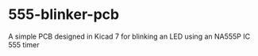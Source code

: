 # 555-blinker-pcb
A simple PCB designed in Kicad 7 for blinking an LED using an NA555P IC 555 timer

